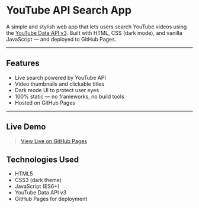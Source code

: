 #  YouTube API Search App

A simple and stylish web app that lets users search YouTube videos using the [YouTube Data API v3](https://developers.google.com/youtube/v3). Built with HTML, CSS (dark mode), and vanilla JavaScript — and deployed to GitHub Pages.

---

##  Features

-  Live search powered by YouTube API
-  Video thumbnails and clickable titles
-  Dark mode UI to protect user eyes
-  100% static — no frameworks, no build tools
-  Hosted on GitHub Pages

---

##  Live Demo

> [ View Live on GitHub Pages](https://adavorn.github.io/Portfolio/)



##  Technologies Used

- HTML5
- CSS3 (dark theme)
- JavaScript (ES6+)
- YouTube Data API v3
- GitHub Pages for deployment

